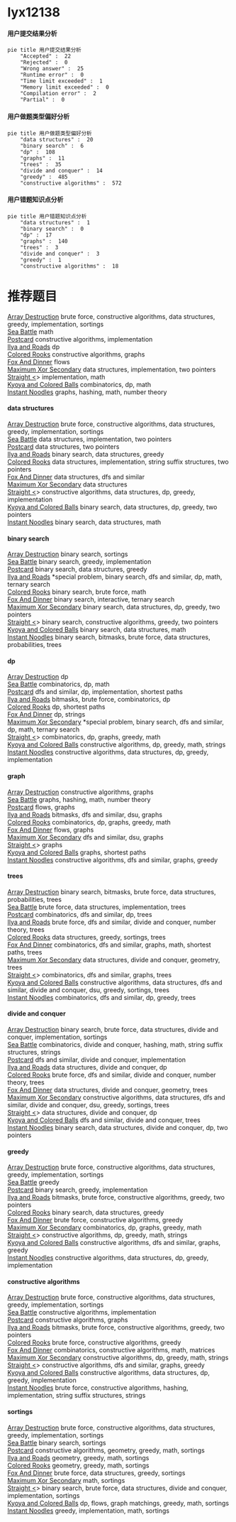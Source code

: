 # lyx12138
<!-- tabs:start -->
#### **用户提交结果分析**

```mermaid
pie title 用户提交结果分析
    "Accepted" :  22
    "Rejected" :  0
    "Wrong answer" :  25
    "Runtime error" :  0
    "Time limit exceeded" :  1
    "Memory limit exceeded" :  0
    "Compilation error" :  2
    "Partial" :  0
```
#### **用户做题类型偏好分析**

```mermaid
pie title 用户做题类型偏好分析
    "data structures" :  20
    "binary search" :  6
    "dp" :  108
    "graphs" :  11
    "trees" :  35
    "divide and conquer" :  14
    "greedy" :  485
    "constructive algorithms" :  572
```
#### **用户错题知识点分析**

```mermaid
pie title 用户错题知识点分析
    "data structures" :  1
    "binary search" :  0
    "dp" :  17
    "graphs" :  140
    "trees" :  3
    "divide and conquer" :  3
    "greedy" :  1
    "constructive algorithms" :  18
```
<!-- tabs:end -->
# 推荐题目
[Array Destruction](http://codeforces.com/problemset/problem/1474/C)		brute force,
                        constructive algorithms,
                        data structures,
                        greedy,
                        implementation,
                        sortings		  
[Sea Battle](https://codeforces.com/contest/738/problem/D)		math		  
[Postcard](http://codeforces.com/problemset/problem/1099/C)		constructive algorithms,
                        implementation		  
[Ilya and Roads](http://codeforces.com/problemset/problem/313/D)		dp		  
[Colored Rooks](http://codeforces.com/problemset/problem/1068/C)		constructive algorithms,
                        graphs		  
[Fox And Dinner](https://codeforces.com/contest/512/problem/C)		flows		  
[Maximum Xor Secondary](https://codeforces.com/contest/281/problem/D)		data structures,
                        implementation,
                        two pointers		  
[Straight <<A>>](http://codeforces.com/problemset/problem/810/A)		implementation,
                        math		  
[Kyoya and Colored Balls](http://codeforces.com/problemset/problem/553/A)		combinatorics,
                        dp,
                        math		  
[Instant Noodles](http://codeforces.com/problemset/problem/1322/C)		graphs,
                        hashing,
                        math,
                        number theory		  
<!-- tabs:start -->
#### **data structures**
[Array Destruction](http://codeforces.com/problemset/problem/1474/C)		brute force,
                        constructive algorithms,
                        data structures,
                        greedy,
                        implementation,
                        sortings		  
[Sea Battle](https://codeforces.com/contest/281/problem/D)		data structures,
                        implementation,
                        two pointers		  
[Postcard](http://codeforces.com/problemset/problem/887/D)		data structures,
                        two pointers		  
[Ilya and Roads](http://codeforces.com/problemset/problem/1469/F)		binary search,
                        data structures,
                        greedy		  
[Colored Rooks](http://codeforces.com/problemset/problem/204/E)		data structures,
                        implementation,
                        string suffix structures,
                        two pointers		  
[Fox And Dinner](http://codeforces.com/problemset/problem/605/D)		data structures,
                        dfs and similar		  
[Maximum Xor Secondary](http://codeforces.com/problemset/problem/765/F)		data structures		  
[Straight <<A>>](https://codeforces.com/contest/1480/problem/D2)		constructive algorithms,
                        data structures,
                        dp,
                        greedy,
                        implementation		  
[Kyoya and Colored Balls](http://codeforces.com/problemset/problem/1492/C)		binary search,
                        data structures,
                        dp,
                        greedy,
                        two pointers		  
[Instant Noodles](http://codeforces.com/problemset/problem/1490/G)		binary search,
                        data structures,
                        math		  
#### **binary search**
[Array Destruction](http://codeforces.com/problemset/problem/1077/D)		binary search,
                        sortings		  
[Sea Battle](http://codeforces.com/problemset/problem/1138/A)		binary search,
                        greedy,
                        implementation		  
[Postcard](http://codeforces.com/problemset/problem/1469/F)		binary search,
                        data structures,
                        greedy		  
[Ilya and Roads](http://codeforces.com/problemset/problem/1387/A)		*special problem,
                        binary search,
                        dfs and similar,
                        dp,
                        math,
                        ternary search		  
[Colored Rooks](http://codeforces.com/problemset/problem/1195/B)		binary search,
                        brute force,
                        math		  
[Fox And Dinner](http://codeforces.com/problemset/problem/1479/A)		binary search,
                        interactive,
                        ternary search		  
[Maximum Xor Secondary](http://codeforces.com/problemset/problem/1492/C)		binary search,
                        data structures,
                        dp,
                        greedy,
                        two pointers		  
[Straight <<A>>](http://codeforces.com/problemset/problem/1463/D)		binary search,
                        constructive algorithms,
                        greedy,
                        two pointers		  
[Kyoya and Colored Balls](http://codeforces.com/problemset/problem/1490/G)		binary search,
                        data structures,
                        math		  
[Instant Noodles](http://codeforces.com/problemset/problem/1479/D)		binary search,
                        bitmasks,
                        brute force,
                        data structures,
                        probabilities,
                        trees		  
#### **dp**
[Array Destruction](http://codeforces.com/problemset/problem/313/D)		dp		  
[Sea Battle](http://codeforces.com/problemset/problem/553/A)		combinatorics,
                        dp,
                        math		  
[Postcard](http://codeforces.com/problemset/problem/1393/D)		dfs and similar,
                        dp,
                        implementation,
                        shortest paths		  
[Ilya and Roads](http://codeforces.com/problemset/problem/1245/F)		bitmasks,
                        brute force,
                        combinatorics,
                        dp		  
[Colored Rooks](http://codeforces.com/problemset/problem/1249/E)		dp,
                        shortest paths		  
[Fox And Dinner](http://codeforces.com/problemset/problem/1363/F)		dp,
                        strings		  
[Maximum Xor Secondary](http://codeforces.com/problemset/problem/1387/A)		*special problem,
                        binary search,
                        dfs and similar,
                        dp,
                        math,
                        ternary search		  
[Straight <<A>>](http://codeforces.com/problemset/problem/1466/H)		combinatorics,
                        dp,
                        graphs,
                        greedy,
                        math		  
[Kyoya and Colored Balls](http://codeforces.com/problemset/problem/758/D)		constructive algorithms,
                        dp,
                        greedy,
                        math,
                        strings		  
[Instant Noodles](https://codeforces.com/contest/1480/problem/D2)		constructive algorithms,
                        data structures,
                        dp,
                        greedy,
                        implementation		  
#### **graph**
[Array Destruction](http://codeforces.com/problemset/problem/1068/C)		constructive algorithms,
                        graphs		  
[Sea Battle](http://codeforces.com/problemset/problem/1322/C)		graphs,
                        hashing,
                        math,
                        number theory		  
[Postcard](http://codeforces.com/problemset/problem/1082/G)		flows,
                        graphs		  
[Ilya and Roads](http://codeforces.com/problemset/problem/986/C)		bitmasks,
                        dfs and similar,
                        dsu,
                        graphs		  
[Colored Rooks](http://codeforces.com/problemset/problem/1466/H)		combinatorics,
                        dp,
                        graphs,
                        greedy,
                        math		  
[Fox And Dinner](http://codeforces.com/problemset/problem/132/E)		flows,
                        graphs		  
[Maximum Xor Secondary](https://codeforces.com/contest/1464/problem/A)		dfs and similar,
                        dsu,
                        graphs		  
[Straight <<A>>](http://codeforces.com/problemset/problem/939/A)		graphs		  
[Kyoya and Colored Balls](https://codeforces.com/contest/1064/problem/D)		graphs,
                        shortest paths		  
[Instant Noodles](http://codeforces.com/problemset/problem/571/C)		constructive algorithms,
                        dfs and similar,
                        graphs,
                        greedy		  
#### **trees**
[Array Destruction](http://codeforces.com/problemset/problem/1479/D)		binary search,
                        bitmasks,
                        brute force,
                        data structures,
                        probabilities,
                        trees		  
[Sea Battle](http://codeforces.com/problemset/problem/1511/C)		brute force,
                        data structures,
                        implementation,
                        trees		  
[Postcard](http://codeforces.com/problemset/problem/1499/F)		combinatorics,
                        dfs and similar,
                        dp,
                        trees		  
[Ilya and Roads](http://codeforces.com/problemset/problem/1491/E)		brute force,
                        dfs and similar,
                        divide and conquer,
                        number theory,
                        trees		  
[Colored Rooks](http://codeforces.com/problemset/problem/1466/D)		data structures,
                        greedy,
                        sortings,
                        trees		  
[Fox And Dinner](http://codeforces.com/problemset/problem/1495/D)		combinatorics,
                        dfs and similar,
                        graphs,
                        math,
                        shortest paths,
                        trees		  
[Maximum Xor Secondary](http://codeforces.com/problemset/problem/1303/G)		data structures,
                        divide and conquer,
                        geometry,
                        trees		  
[Straight <<A>>](http://codeforces.com/problemset/problem/1454/E)		combinatorics,
                        dfs and similar,
                        graphs,
                        trees		  
[Kyoya and Colored Balls](http://codeforces.com/problemset/problem/1494/D)		constructive algorithms,
                        data structures,
                        dfs and similar,
                        divide and conquer,
                        dsu,
                        greedy,
                        sortings,
                        trees		  
[Instant Noodles](http://codeforces.com/problemset/problem/1292/C)		combinatorics,
                        dfs and similar,
                        dp,
                        greedy,
                        trees		  
#### **divide and conquer**
[Array Destruction](http://codeforces.com/problemset/problem/1461/D)		binary search,
                        brute force,
                        data structures,
                        divide and conquer,
                        implementation,
                        sortings		  
[Sea Battle](http://codeforces.com/problemset/problem/1466/G)		combinatorics,
                        divide and conquer,
                        hashing,
                        math,
                        string suffix structures,
                        strings		  
[Postcard](http://codeforces.com/problemset/problem/1490/D)		dfs and similar,
                        divide and conquer,
                        implementation		  
[Ilya and Roads](https://codeforces.com/contest/1483/problem/C)		data structures,
                        divide and conquer,
                        dp		  
[Colored Rooks](http://codeforces.com/problemset/problem/1491/E)		brute force,
                        dfs and similar,
                        divide and conquer,
                        number theory,
                        trees		  
[Fox And Dinner](http://codeforces.com/problemset/problem/1303/G)		data structures,
                        divide and conquer,
                        geometry,
                        trees		  
[Maximum Xor Secondary](http://codeforces.com/problemset/problem/1494/D)		constructive algorithms,
                        data structures,
                        dfs and similar,
                        divide and conquer,
                        dsu,
                        greedy,
                        sortings,
                        trees		  
[Straight <<A>>](http://codeforces.com/problemset/problem/1482/E)		data structures,
                        divide and conquer,
                        dp		  
[Kyoya and Colored Balls](http://codeforces.com/problemset/problem/566/C)		dfs and similar,
                        divide and conquer,
                        trees		  
[Instant Noodles](http://codeforces.com/problemset/problem/1428/F)		binary search,
                        data structures,
                        divide and conquer,
                        dp,
                        two pointers		  
#### **greedy**
[Array Destruction](http://codeforces.com/problemset/problem/1474/C)		brute force,
                        constructive algorithms,
                        data structures,
                        greedy,
                        implementation,
                        sortings		  
[Sea Battle](http://codeforces.com/problemset/problem/1157/C1)		greedy		  
[Postcard](http://codeforces.com/problemset/problem/1138/A)		binary search,
                        greedy,
                        implementation		  
[Ilya and Roads](https://codeforces.com/contest/1501/problem/E)		bitmasks,
                        brute force,
                        constructive algorithms,
                        greedy,
                        two pointers		  
[Colored Rooks](http://codeforces.com/problemset/problem/1469/F)		binary search,
                        data structures,
                        greedy		  
[Fox And Dinner](http://codeforces.com/problemset/problem/1264/B)		brute force,
                        constructive algorithms,
                        greedy		  
[Maximum Xor Secondary](http://codeforces.com/problemset/problem/1466/H)		combinatorics,
                        dp,
                        graphs,
                        greedy,
                        math		  
[Straight <<A>>](http://codeforces.com/problemset/problem/758/D)		constructive algorithms,
                        dp,
                        greedy,
                        math,
                        strings		  
[Kyoya and Colored Balls](http://codeforces.com/problemset/problem/571/C)		constructive algorithms,
                        dfs and similar,
                        graphs,
                        greedy		  
[Instant Noodles](https://codeforces.com/contest/1480/problem/D2)		constructive algorithms,
                        data structures,
                        dp,
                        greedy,
                        implementation		  
#### **constructive algorithms**
[Array Destruction](http://codeforces.com/problemset/problem/1474/C)		brute force,
                        constructive algorithms,
                        data structures,
                        greedy,
                        implementation,
                        sortings		  
[Sea Battle](http://codeforces.com/problemset/problem/1099/C)		constructive algorithms,
                        implementation		  
[Postcard](http://codeforces.com/problemset/problem/1068/C)		constructive algorithms,
                        graphs		  
[Ilya and Roads](https://codeforces.com/contest/1501/problem/E)		bitmasks,
                        brute force,
                        constructive algorithms,
                        greedy,
                        two pointers		  
[Colored Rooks](http://codeforces.com/problemset/problem/1264/B)		brute force,
                        constructive algorithms,
                        greedy		  
[Fox And Dinner](http://codeforces.com/problemset/problem/1332/E)		combinatorics,
                        constructive algorithms,
                        math,
                        matrices		  
[Maximum Xor Secondary](http://codeforces.com/problemset/problem/758/D)		constructive algorithms,
                        dp,
                        greedy,
                        math,
                        strings		  
[Straight <<A>>](http://codeforces.com/problemset/problem/571/C)		constructive algorithms,
                        dfs and similar,
                        graphs,
                        greedy		  
[Kyoya and Colored Balls](https://codeforces.com/contest/1480/problem/D2)		constructive algorithms,
                        data structures,
                        dp,
                        greedy,
                        implementation		  
[Instant Noodles](http://codeforces.com/problemset/problem/128/B)		brute force,
                        constructive algorithms,
                        hashing,
                        implementation,
                        string suffix structures,
                        strings		  
#### **sortings**
[Array Destruction](http://codeforces.com/problemset/problem/1474/C)		brute force,
                        constructive algorithms,
                        data structures,
                        greedy,
                        implementation,
                        sortings		  
[Sea Battle](http://codeforces.com/problemset/problem/1077/D)		binary search,
                        sortings		  
[Postcard](http://codeforces.com/problemset/problem/1477/C)		constructive algorithms,
                        geometry,
                        greedy,
                        math,
                        sortings		  
[Ilya and Roads](https://codeforces.com/contest/1496/problem/C)		geometry,
                        greedy,
                        math,
                        sortings		  
[Colored Rooks](http://codeforces.com/problemset/problem/1495/A)		geometry,
                        greedy,
                        math,
                        sortings		  
[Fox And Dinner](http://codeforces.com/problemset/problem/1497/A)		brute force,
                        data structures,
                        greedy,
                        sortings		  
[Maximum Xor Secondary](http://codeforces.com/problemset/problem/1427/A)		math,
                        sortings		  
[Straight <<A>>](http://codeforces.com/problemset/problem/1461/D)		binary search,
                        brute force,
                        data structures,
                        divide and conquer,
                        implementation,
                        sortings		  
[Kyoya and Colored Balls](http://codeforces.com/problemset/problem/1437/C)		dp,
                        flows,
                        graph matchings,
                        greedy,
                        math,
                        sortings		  
[Instant Noodles](http://codeforces.com/problemset/problem/1473/A)		greedy,
                        implementation,
                        math,
                        sortings		  
<!-- tabs:end -->
